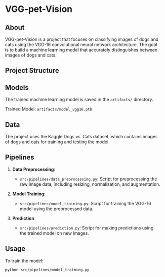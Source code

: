 # VGG-pet-Vision

## About

VGG-pet-Vision is a project that focuses on classifying images of dogs and cats using the VGG-16 convolutional neural network architecture. The goal is to build a machine learning model that accurately distinguishes between images of dogs and cats.

## Project Structure


## Models

The trained machine learning model is saved in the `artifacts/` directory.

Trained Model: `artifacts/model_vgg16.pth`

## Data

The project uses the Kaggle Dogs vs. Cats dataset, which contains images of dogs and cats for training and testing the model.

## Pipelines

1. **Data Preprocessing**:
   - `src/pipelines/data_preprocessing.py`: Script for preprocessing the raw image data, including resizing, normalization, and augmentation.

2. **Model Training**:
   - `src/pipelines/model_training.py`: Script for training the VGG-16 model using the preprocessed data.

3. **Prediction**:
   - `src/pipelines/prediction.py`: Script for making predictions using the trained model on new images.


## Usage

To train the model:
```bash
python src/pipelines/model_training.py
